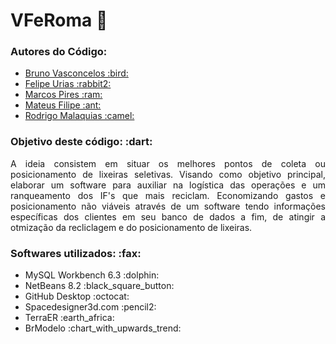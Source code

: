 # VFeRoma :rocket:
<h3>Autores do Código: </h3>
<UL> 
  <LI><a href="https://github.com/Bruno-Vasconcelos">Bruno Vasconcelos :bird:</a></LI>
  <LI><a href="https://github.com/Bimbole">Felipe Urias :rabbit2: </a></LI>
  <LI><a href="https://github.com/ElfinLobster243">Marcos Pires :ram:</a></LI>
  <LI><a href="https://github.com/mateusfilipe">Mateus Filipe :ant:</a></LI>
  <LI><a href="https://github.com/RodrigoMalaquias">Rodrigo Malaquias :camel:</a></LI>
</UL>

<h3>Objetivo deste código: :dart:</h3>

<p align="justify">A ideia consistem em situar os melhores pontos de coleta ou posicionamento de lixeiras seletivas. Visando como objetivo principal, elaborar um software para auxiliar na logística das operações e um ranqueamento dos IF's que mais reciclam. Economizando gastos e posicionamento não viáveis através de um software tendo informações específicas dos clientes em seu banco de dados a fim, de atingir a otmização da recliclagem e do posicionamento de lixeiras.</p>

<h3>Softwares utilizados: :fax:</h3>
<UL>
  <LI>MySQL Workbench 6.3 :dolphin:</LI>
  <LI>NetBeans 8.2 :black_square_button:</LI>
  <LI>GitHub Desktop :octocat:</LI>
  <LI>Spacedesigner3d.com :pencil2:</LI>
  <LI>TerraER :earth_africa:</LI>
  <LI>BrModelo :chart_with_upwards_trend:</LI>
</UL>

